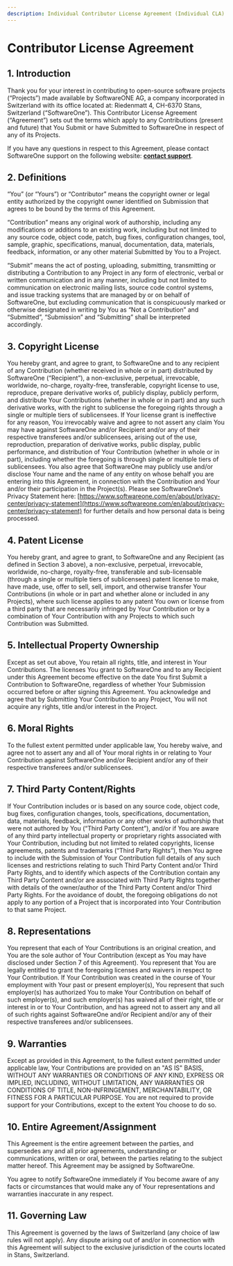 ```yaml
---
description: Individual Contributor License Agreement (Individual CLA)
---
```


# Contributor License Agreement

## &#x20;1. Introduction

Thank you for your interest in contributing to open-source software projects (“Projects”) made available by SoftwareONE AG, a company incorporated in Switzerland with its office located at: Riedenmatt 4, CH-6370 Stans, Switzerland (“SoftwareOne”). This Contributor License Agreement (“Agreement”) sets out the terms which apply to any Contributions (present and future) that You Submit or have Submitted to SoftwareOne in respect of any of its Projects.&#x20;

If you have any questions in respect to this Agreement, please contact SoftwareOne support on the following website: [**contact support**](../../help-and-support/contact-support.md). &#x20;

## 2. Definitions&#x20;

“You” (or “Yours”) or “Contributor” means the copyright owner or legal entity authorized by the copyright owner identified on Submission that agrees to be bound by the terms of this Agreement.&#x20;

“Contribution” means any original work of authorship, including any modifications or additions to an existing work, including but not limited to any source code, object code, patch, bug fixes, configuration changes, tool, sample, graphic, specifications, manual, documentation, data, materials, feedback, information, or any other material Submitted by You to a Project.&#x20;

“Submit” means the act of posting, uploading, submitting, transmitting or distributing a Contribution to any Project in any form of electronic, verbal or written communication and in any manner, including but not limited to communication on electronic mailing lists, source code control systems, and issue tracking systems that are managed by or on behalf of SoftwareOne, but excluding communication that is conspicuously marked or otherwise designated in writing by You as “Not a Contribution” and “Submitted”, “Submission” and “Submitting” shall be interpreted accordingly.&#x20;

## 3. Copyright License

You hereby grant, and agree to grant, to SoftwareOne and to any recipient of any Contribution (whether received in whole or in part) distributed by SoftwareOne (“Recipient”), a non-exclusive, perpetual, irrevocable, worldwide, no-charge, royalty-free, transferable, copyright license to use, reproduce, prepare derivative works of, publicly display, publicly perform, and distribute Your Contributions (whether in whole or in part) and any such derivative works, with the right to sublicense the foregoing rights through a single or multiple tiers of sublicensees. If Your license grant is ineffective for any reason, You irrevocably waive and agree to not assert any claim You may have against SoftwareOne and/or Recipient and/or any of their respective transferees and/or sublicensees, arising out of the use, reproduction, preparation of derivative works, public display, public performance, and distribution of Your Contribution (whether in whole or in part), including whether the foregoing is through single or multiple tiers of sublicensees. You also agree that SoftwareOne may publicly use and/or disclose Your name and the name of any entity on whose behalf you are entering into this Agreement, in connection with the Contribution and Your and/or their participation in the Project(s). Please see SoftwareOne’s Privacy Statement here: [https://www.softwareone.com/en/about/privacy-center/privacy-statement](https://www.softwareone.com/en/about/privacy-center/privacy-statement) for further details and how personal data is being processed.

## 4. Patent License

You hereby grant, and agree to grant, to SoftwareOne and any Recipient (as defined in Section 3 above), a non-exclusive, perpetual, irrevocable, worldwide, no-charge, royalty-free, transferable and sub-licensable (through a single or multiple tiers of sublicensees) patent license to make, have made, use, offer to sell, sell, import, and otherwise transfer Your Contributions (in whole or in part and whether alone or included in any Projects), where such license applies to any patent You own or license from a third party that are necessarily infringed by Your Contribution or by a combination of Your Contribution with any Projects to which such Contribution was Submitted.&#x20;

## 5. Intellectual Property Ownership

Except as set out above, You retain all rights, title, and interest in Your Contributions. The licenses You grant to SoftwareOne and to any Recipient under this Agreement become effective on the date You first Submit a Contribution to SoftwareOne, regardless of whether Your Submission occurred before or after signing this Agreement. You acknowledge and agree that by Submitting Your Contribution to any Project, You will not acquire any rights, title and/or interest in the Project.&#x20;

## 6. Moral Rights

To the fullest extent permitted under applicable law, You hereby waive, and agree not to assert any and all of Your moral rights in or relating to Your Contribution against SoftwareOne and/or Recipient and/or any of their respective transferees and/or sublicensees.

## 7. Third Party Content/Rights

If Your Contribution includes or is based on any source code, object code, bug fixes, configuration changes, tools, specifications, documentation, data, materials, feedback, information or any other works of authorship that were not authored by You (“Third Party Content”), and/or if You are aware of any third party intellectual property or proprietary rights associated with Your Contribution, including but not limited to related copyrights, license agreements, patents and trademarks (“Third Party Rights”), then You agree to include with the Submission of Your Contribution full details of any such licenses and restrictions relating to such Third Party Content and/or Third Party Rights, and to identify which aspects of the Contribution contain any Third Party Content and/or are associated with Third Party Rights together with details of the owner/author of the Third Party Content and/or Third Party Rights. For the avoidance of doubt, the foregoing obligations do not apply to any portion of a Project that is incorporated into Your Contribution to that same Project.

## 8. Representations

You represent that each of Your Contributions is an original creation, and You are the sole author of Your Contribution (except as You may have disclosed under Section 7 of this Agreement). You represent that You are legally entitled to grant the foregoing licenses and waivers in respect to Your Contribution. If Your Contribution was created in the course of Your employment with Your past or present employer(s), You represent that such employer(s) has authorized You to make Your Contribution on behalf of such employer(s), and such employer(s) has waived all of their right, title or interest in or to Your Contribution, and has agreed not to assert any and all of such rights against SoftwareOne and/or Recipient and/or any of their respective transferees and/or sublicensees.&#x20;

## 9. Warranties

Except as provided in this Agreement, to the fullest extent permitted under applicable law, Your Contributions are provided on an "AS IS" BASIS, WITHOUT ANY WARRANTIES OR CONDITIONS OF ANY KIND, EXPRESS OR IMPLIED, INCLUDING, WITHOUT LIMITATION, ANY WARRANTIES OR CONDITIONS OF TITLE, NON-INFRINGEMENT, MERCHANTABILITY, OR FITNESS FOR A PARTICULAR PURPOSE. You are not required to provide support for your Contributions, except to the extent You choose to do so.&#x20;

## 10. Entire Agreement/Assignment

This Agreement is the entire agreement between the parties, and supersedes any and all prior agreements, understanding or communications, written or oral, between the parties relating to the subject matter hereof. This Agreement may be assigned by SoftwareOne.&#x20;

You agree to notify SoftwareOne immediately if You become aware of any facts or circumstances that would make any of Your representations and warranties inaccurate in any respect.&#x20;

## 11. Governing Law

This Agreement is governed by the laws of Switzerland (any choice of law rules will not apply). Any dispute arising out of and/or in connection with this Agreement will subject to the exclusive jurisdiction of the courts located in Stans, Switzerland.&#x20;
